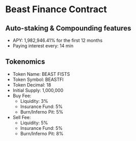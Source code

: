 # Beast Finance Contract

## Auto-staking & Compounding features
+ APY: 1,982,946.41%  for the first 12 months
+ Paying interest every: 14 min

## Tokenomics
+ Token Name: BEAST FISTS
+ Token Symbol: BEASTFI
+ Token Decimal: 18
+ Initial Supply: 1,000,000
+ Buy Fee:
    + Liquidity: 3%
    + Insurance Fund: 5%
    + Burn/Inferno Pit: 5%
+ Sell Fee:
    + Liquidity: 5%
    + Insurance Fund: 5%
    + Burn/Inferno Pit: 8%